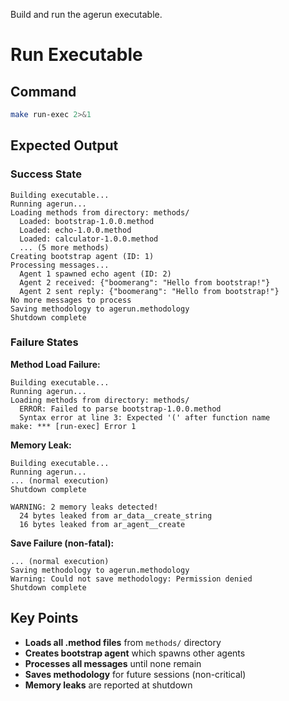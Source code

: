 Build and run the agerun executable.


# Run Executable
## Command
```bash
make run-exec 2>&1
```

## Expected Output

### Success State
```
Building executable...
Running agerun...
Loading methods from directory: methods/
  Loaded: bootstrap-1.0.0.method
  Loaded: echo-1.0.0.method
  Loaded: calculator-1.0.0.method
  ... (5 more methods)
Creating bootstrap agent (ID: 1)
Processing messages...
  Agent 1 spawned echo agent (ID: 2)
  Agent 2 received: {"boomerang": "Hello from bootstrap!"}
  Agent 2 sent reply: {"boomerang": "Hello from bootstrap!"}
No more messages to process
Saving methodology to agerun.methodology
Shutdown complete
```

### Failure States

**Method Load Failure:**
```
Building executable...
Running agerun...
Loading methods from directory: methods/
  ERROR: Failed to parse bootstrap-1.0.0.method
  Syntax error at line 3: Expected '(' after function name
make: *** [run-exec] Error 1
```

**Memory Leak:**
```
Building executable...
Running agerun...
... (normal execution)
Shutdown complete

WARNING: 2 memory leaks detected!
  24 bytes leaked from ar_data__create_string
  16 bytes leaked from ar_agent__create
```

**Save Failure (non-fatal):**
```
... (normal execution)
Saving methodology to agerun.methodology
Warning: Could not save methodology: Permission denied
Shutdown complete
```

## Key Points

- **Loads all .method files** from `methods/` directory
- **Creates bootstrap agent** which spawns other agents
- **Processes all messages** until none remain
- **Saves methodology** for future sessions (non-critical)
- **Memory leaks** are reported at shutdown